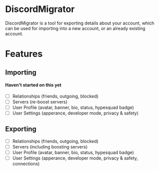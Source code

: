 # DiscordMigrator

DiscordMigrator is a tool for exporting details about your account, which can be used for importing into a new account, or an already existing account.

# Features

## Importing

#### Haven't started on this yet

- [ ] Relationships (friends, outgoing, blocked)
- [ ] Servers (re-boost servers)
- [ ] User Profile (avatar, banner, bio, status, hypesquad badge)
- [ ] User Settings (apperance, developer mode, privacy & safety)

## Exporting

- [ ] Relationships (friends, outgoing, blocked)
- [ ] Servers (including boosting servers)
- [ ] User Profile (avatar, banner, bio, status, hypesquad badge)
- [ ] User Settings (apperance, developer mode, privacy & safety, connections)

